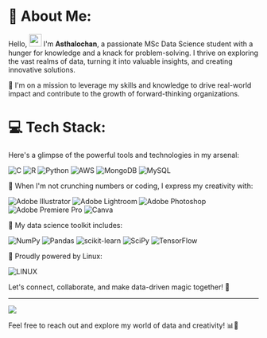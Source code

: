 # 👋 About Me:
Hello, <img src="https://media.giphy.com/media/hvRJCLFzcasrR4ia7z/giphy.gif" width="25px"> I'm 𝐀𝐬𝐭𝐡𝐚𝐥𝐨𝐜𝐡𝐚𝐧, a passionate MSc Data Science student with a hunger for knowledge and a knack for problem-solving. I thrive on exploring the vast realms of data, turning it into valuable insights, and creating innovative solutions.

🚀 I'm on a mission to leverage my skills and knowledge to drive real-world impact and contribute to the growth of forward-thinking organizations.

# 💻 Tech Stack:
Here's a glimpse of the powerful tools and technologies in my arsenal:

![C](https://img.shields.io/badge/C-%2300599C.svg?style=plastic&logo=c&logoColor=white) ![R](https://img.shields.io/badge/R-%23276DC3.svg?style=plastic&logo=r&logoColor=white) ![Python](https://img.shields.io/badge/Python-3670A0?style=plastic&logo=python&logoColor=ffdd54) ![AWS](https://img.shields.io/badge/AWS-%23FF9900.svg?style=plastic&logo=amazon-aws&logoColor=white) ![MongoDB](https://img.shields.io/badge/MongoDB-%234ea94b.svg?style=plastic&logo=mongodb&logoColor=white) ![MySQL](https://img.shields.io/badge/MySQL-%2300f.svg?style=plastic&logo=mysql&logoColor=white)

🎨 When I'm not crunching numbers or coding, I express my creativity with:

![Adobe Illustrator](https://img.shields.io/badge/Adobe%20Illustrator-%23FF9A00.svg?style=plastic&logo=adobeillustrator&logoColor=white) ![Adobe Lightroom](https://img.shields.io/badge/Adobe%20Lightroom-31A8FF.svg?style=plastic&logo=Adobe%20Lightroom&logoColor=white) ![Adobe Photoshop](https://img.shields.io/badge/Adobe%20Photoshop-%2331A8FF.svg?style=plastic&logo=adobephotoshop&logoColor=white) ![Adobe Premiere Pro](https://img.shields.io/badge/Adobe%20Premiere%20Pro-9999FF.svg?style=plastic&logo=Adobe%20Premiere%20Pro&logoColor=white) ![Canva](https://img.shields.io/badge/Canva-%2300C4CC.svg?style=plastic&logo=Canva&logoColor=white)

🔬 My data science toolkit includes:

![NumPy](https://img.shields.io/badge/NumPy-%23013243.svg?style=plastic&logo=numpy&logoColor=white) ![Pandas](https://img.shields.io/badge/Pandas-%23150458.svg?style=plastic&logo=pandas&logoColor=white) ![scikit-learn](https://img.shields.io/badge/scikit--learn-%23F7931E.svg?style=plastic&logo=scikit-learn&logoColor=white) ![SciPy](https://img.shields.io/badge/SciPy-%230C55A5.svg?style=plastic&logo=scipy&logoColor=white) ![TensorFlow](https://img.shields.io/badge/TensorFlow-%23FF6F00.svg?style=plastic&logo=TensorFlow&logoColor=white)

🐧 Proudly powered by Linux:

![LINUX](https://img.shields.io/badge/Linux-FCC624?style=plastic&logo=linux&logoColor=black)

Let's connect, collaborate, and make data-driven magic together! 🌟

---
[![](https://visitcount.itsvg.in/api?id=asthalochan&icon=0&color=0)](https://visitcount.itsvg.in)

Feel free to reach out and explore my world of data and creativity! 📊🎨

